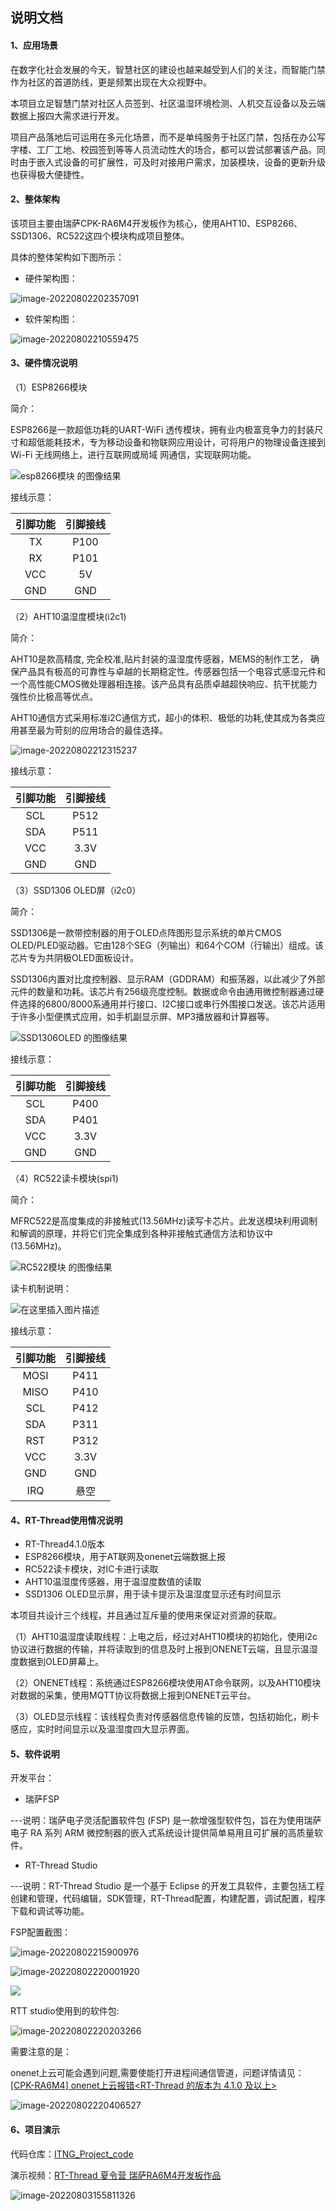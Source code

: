 

## 说明文档

#### 1、应用场景

在数字化社会发展的今天，智慧社区的建设也越来越受到人们的关注，而智能门禁作为社区的首道防线，更是频繁出现在大众视野中。

本项目立足智慧门禁对社区人员签到、社区温湿环境检测、人机交互设备以及云端数据上报四大需求进行开发。

项目产品落地后可运用在多元化场景，而不是单纯服务于社区门禁，包括在办公写字楼、工厂工地、校园签到等等人员流动性大的场合，都可以尝试部署该产品。同时由于嵌入式设备的可扩展性，可及时对接用户需求，加装模块，设备的更新升级也获得极大便捷性。

#### 2、整体架构

该项目主要由瑞萨CPK-RA6M4开发板作为核心，使用AHT10、ESP8266、SSD1306、RC522这四个模块构成项目整体。

具体的整体架构如下图所示：

* 硬件架构图：

![image-20220802202357091](https://raw.githubusercontent.com/kurisaW/picbed/main/img/202208022023168.png)

* 软件架构图：

![image-20220802210559475](https://raw.githubusercontent.com/kurisaW/picbed/main/img/202208022105544.png)

#### 3、硬件情况说明

（1）ESP8266模块

简介：

ESP8266是一款超低功耗的UART-WiFi 透传模块，拥有业内极富竞争力的封装尺寸和超低能耗技术，专为移动设备和物联网应用设计，可将用户的物理设备连接到Wi-Fi 无线网络上，进行互联网或局域 网通信，实现联网功能。

![esp8266模块 的图像结果](https://raw.githubusercontent.com/kurisaW/picbed/main/img/202208022121337.jpeg)

接线示意：

| 引脚功能 | 引脚接线 |
| :------: | :------: |
|    TX    |   P100   |
|    RX    |   P101   |
|   VCC    |    5V    |
|   GND    |   GND    |



（2）AHT10温湿度模块(i2c1)

简介：

AHT10是款高精度, 完全校准,贴片封装的温湿度传感器，MEMS的制作工艺， 确保产品具有极高的可靠性与卓越的长期稳定性。传感器包括一个电容式感湿元件和一个高性能CMOS微处理器相连接。该产品具有品质卓越超快响应、抗干扰能力强性价比极高等优点。

AHT10通信方式采用标准i2C通信方式，超小的体积、极低的功耗,使其成为各类应用甚至最为苛刻的应用场合的最佳选择。

![image-20220802212315237](https://raw.githubusercontent.com/kurisaW/picbed/main/img/202208022123281.png)

接线示意：

| 引脚功能 | 引脚接线 |
| :------: | :------: |
|   SCL    |   P512   |
|   SDA    |   P511   |
|   VCC    |   3.3V   |
|   GND    |   GND    |



（3）SSD1306 OLED屏（i2c0）

简介：

SSD1306是一款带控制器的用于OLED点阵图形显示系统的单片CMOS OLED/PLED驱动器。它由128个SEG（列输出）和64个COM（行输出）组成。该芯片专为共阴极OLED面板设计。

SSD1306内置对比度控制器、显示RAM（GDDRAM）和振荡器，以此减少了外部元件的数量和功耗。该芯片有256级亮度控制。数据或命令由通用微控制器通过硬件选择的6800/8000系通用并行接口、I2C接口或串行外围接口发送。该芯片适用于许多小型便携式应用，如手机副显示屏、MP3播放器和计算器等。

![SSD1306OLED 的图像结果](https://raw.githubusercontent.com/kurisaW/picbed/main/img/202208022137197.jpeg)

接线示意：

| 引脚功能 | 引脚接线 |
| :------: | :------: |
|   SCL    |   P400   |
|   SDA    |   P401   |
|   VCC    |   3.3V   |
|   GND    |   GND    |



（4）RC522读卡模块(spi1)

简介：

MFRC522是高度集成的非接触式(13.56MHz)读写卡芯片。此发送模块利用调制和解调的原理，并将它们完全集成到各种非接触式通信方法和协议中(13.56MHz)。

![RC522模块 的图像结果](https://raw.githubusercontent.com/kurisaW/picbed/main/img/202208022141624.jpeg)

读卡机制说明：

![在这里插入图片描述](https://raw.githubusercontent.com/kurisaW/picbed/main/img/202208022147385.png)

接线示意：

| 引脚功能 | 引脚接线 |
| :------: | :------: |
|   MOSI   |   P411   |
|   MISO   |   P410   |
|   SCL    |   P412   |
|   SDA    |   P311   |
|   RST    |   P312   |
|   VCC    |   3.3V   |
|   GND    |   GND    |
|   IRQ    |   悬空   |



#### 4、RT-Thread使用情况说明

* RT-Thread4.1.0版本
* ESP8266模块，用于AT联网及onenet云端数据上报
* RC522读卡模块，对IC卡进行读取
* AHT10温湿度传感器，用于温湿度数值的读取
* SSD1306 OLED显示屏，用于读卡提示及温湿度显示还有时间显示



本项目共设计三个线程，并且通过互斥量的使用来保证对资源的获取。

（1）AHT10温湿度读取线程：上电之后，经过对AHT10模块的初始化，使用i2c协议进行数据的传输，并将读取到的信息及时上报到ONENET云端，且显示温湿度数据到OLED屏幕上。

（2）ONENET线程：系统通过ESP8266模块使用AT命令联网，以及AHT10模块对数据的采集，使用MQTT协议将数据上报到ONENET云平台。

（3）OLED显示线程：该线程负责对传感器信息传输的反馈，包括初始化，刷卡感应，实时时间显示以及温湿度四大显示界面。



#### 5、软件说明

开发平台：

* 瑞萨FSP

---说明：瑞萨电子灵活配置软件包 (FSP) 是一款增强型软件包，旨在为使用瑞萨电子 RA 系列 ARM 微控制器的嵌入式系统设计提供简单易用且可扩展的高质量软件。



* RT-Thread Studio

---说明：RT-Thread Studio 是一个基于 Eclipse 的开发工具软件，主要包括工程创建和管理，代码编辑，SDK管理，RT-Thread配置，构建配置，调试配置，程序下载和调试等功能。



FSP配置截图：

![image-20220802215900976](https://raw.githubusercontent.com/kurisaW/picbed/main/img/202208022159278.png)

![image-20220802220001920](https://raw.githubusercontent.com/kurisaW/picbed/main/img/202208022200987.png)

![](https://raw.githubusercontent.com/kurisaW/picbed/main/img/202208022200987.png)



RTT studio使用到的软件包:

![image-20220802220203266](https://raw.githubusercontent.com/kurisaW/picbed/main/img/202208022202359.png)

需要注意的是：

onenet上云可能会遇到问题,需要使能打开进程间通信管道，问题详情请见：[[CPK-RA6M4] onenet上云报错<RT-Thread 的版本为 4.1.0 及以上>](https://github.com/RT-Thread/rt-thread/issues/6188)

![image-20220802220406527](https://raw.githubusercontent.com/kurisaW/picbed/main/img/202208022204592.png)



#### 6、项目演示

代码仓库：[ITNG_Project_code](https://github.com/kurisaW/Project_hosting/tree/main/ITNG_Project/ITNG_Project_code)

演示视频：[RT-Thread 夏令营 瑞萨RA6M4开发板作品](https://www.bilibili.com/video/BV14S4y1x7fr?spm_id_from=333.999.0.0&vd_source=7de393144f462a4eade54292bd598c34)

![image-20220803155811326](https://raw.githubusercontent.com/kurisaW/picbed/main/img/202208031558134.png)